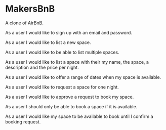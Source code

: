 # MakersBnB

A clone of AirBnB.

As a user I would like to sign up with an email and password.

As a user I would like to list a new space.

As a user I would like to be able to list multiple spaces.

As a user I would like to list a space with their my name, the space, a description and the price per night.

As a user I would like to offer a range of dates when my space is available.

As a user I would like to request a space for one night.

As a user I would like to approve a request to book my space.

As a user I should only be able to book a space if it is available.

As a user I would like my space to be available to book until I confirm a booking request.

